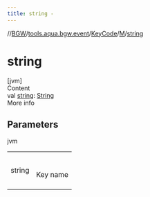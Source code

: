 ```yaml
---
title: string -
---
```

//[BGW](../../../../index.md)/[tools.aqua.bgw.event](../../index.md)/[KeyCode](../index.md)/[M](index.md)/[string](string.md)



# string  
[jvm]  
Content  
val [string](string.md): [String](https://kotlinlang.org/api/latest/jvm/stdlib/kotlin/-string/index.html)  
More info  


## Parameters  
  
jvm  
  
| | |
|---|---|
| <a name="tools.aqua.bgw.event/KeyCode.M/string/#/PointingToDeclaration/"></a>string| <a name="tools.aqua.bgw.event/KeyCode.M/string/#/PointingToDeclaration/"></a><br><br>Key name<br><br>|
  
  



